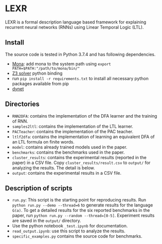 # LEXR

LEXR is a formal description language based framework for explaining recurrent neural networks (RNNs) using Linear Temporal Logic (LTL). 

## Install
The source code is tested in Python 3.7.4 and has following dependencies.
 - [Mona](http://www.brics.dk/mona/): add mona to the system path using `export PATH=$PATH:"/path/to/mona/bin/"`
 - [Z3 solver](https://github.com/Z3Prover/z3) python binding
 - run `pip install -r requirements.txt` to install all necessary python packages available from pip
 - [dynet](https://dynet.readthedocs.io/en/latest/python.html#installing-dynet-for-python)

 ## Directories
 - `RNN2DFA`: contains the implementation of the DFA learner and the training of RNN.
 - `samples2ltl`: contains the implementation of the LTL learner.
 - `PACTeacher`: contains the  implementation of the PAC teacher.
 - `ltlf2dfa`: contains the implementation of learning an equivalent DFA of an LTL formula on finite words.
 - `model`: contains already trained models used in the paper.
 - `benchmarks`: contains the  benchmarks used in the paper.
 - `cluster_results`: contains the experimental results (reported in the paper) in a CSV file. Copy `cluster_results/result.csv` to `output/` for analyzing the results. The detail is below.
 - `output`: contains the experimental results in a CSV file. 


 ## Description of scripts
 - `run.py`: This script is the starting point for reproducing results. Run `python run.py --demo --thread=6` to generate results for the language `G(a)`. To get a detailed results for the six reported benchmarks in the paper, run `python run.py --random --thread=[0-5]`. Experiment results are saved in the `output/` directory.  
 - Use the python notebook `_test.ipynb` for documentation.
 - `read_output.ipynb`: use this script to analyze the results. 
 - `specific_examples.py` contains the source code for benchmarks.



